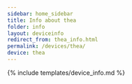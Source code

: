 ```yaml
---
sidebar: home_sidebar
title: Info about thea
folder: info
layout: deviceinfo
redirect_from: thea_info.html
permalink: /devices/thea/
device: thea
---
```

{% include templates/device_info.md %}
